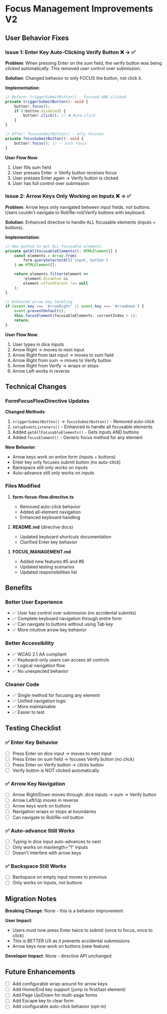 # Focus Management Improvements V2

## User Behavior Fixes

### Issue 1: Enter Key Auto-Clicking Verify Button ❌ → ✅

**Problem**: When pressing Enter on the sum field, the verify button was being clicked automatically. This removed user control over submission.

**Solution**: Changed behavior to only FOCUS the button, not click it.

**Implementation**:

```typescript
// Before: triggerSubmitButton() - focused AND clicked
private triggerSubmitButton(): void {
    button?.focus();
    if (!button.disabled) {
        button?.click(); // ❌ Auto-click
    }
}

// After: focusSubmitButton() - only focuses
private focusSubmitButton(): void {
    button?.focus(); // ✅ Just focus
}
```

**User Flow Now**:

1. User fills sum field
2. User presses Enter → Verify button receives focus
3. User presses Enter again → Verify button is clicked
4. User has full control over submission

### Issue 2: Arrow Keys Only Working on Inputs ❌ → ✅

**Problem**: Arrow keys only navigated between input fields, not buttons. Users couldn't navigate to Roll/Re-roll/Verify buttons with keyboard.

**Solution**: Enhanced directive to handle ALL focusable elements (inputs + buttons).

**Implementation**:

```typescript
// New method to get ALL focusable elements
private getAllFocusableElements(): HTMLElement[] {
    const elements = Array.from(
        form.querySelectorAll('input, button')
    ) as HTMLElement[];

    return elements.filter(element =>
        !element.disabled &&
        element.offsetParent !== null
    );
}

// Enhanced arrow key handling
if (event.key === 'ArrowRight' || event.key === 'ArrowDown') {
    event.preventDefault();
    this.focusElement(focusableElements, currentIndex + 1);
    return;
}
```

**User Flow Now**:

1. User types in dice inputs
2. Arrow Right → moves to next input
3. Arrow Right from last input → moves to sum field
4. Arrow Right from sum → moves to Verify button
5. Arrow Right from Verify → wraps or stops
6. Arrow Left works in reverse

## Technical Changes

### FormFocusFlowDirective Updates

**Changed Methods**:

1. `triggerSubmitButton()` → `focusSubmitButton()` - Removed auto-click
2. `setupEventListeners()` - Enhanced to handle all focusable elements
3. Added `getAllFocusableElements()` - Gets inputs AND buttons
4. Added `focusElement()` - Generic focus method for any element

**New Behavior**:

- Arrow keys work on entire form (inputs + buttons)
- Enter key only focuses submit button (no auto-click)
- Backspace still only works on inputs
- Auto-advance still only works on inputs

### Files Modified

1. **form-focus-flow.directive.ts**

   - Removed auto-click behavior
   - Added all-element navigation
   - Enhanced keyboard handling

2. **README.md** (directive docs)

   - Updated keyboard shortcuts documentation
   - Clarified Enter key behavior

3. **FOCUS_MANAGEMENT.md**
   - Added new features #5 and #6
   - Updated testing scenarios
   - Updated responsibilities list

## Benefits

### Better User Experience

- ✅ User has control over submission (no accidental submits)
- ✅ Complete keyboard navigation through entire form
- ✅ Can navigate to buttons without using Tab key
- ✅ More intuitive arrow key behavior

### Better Accessibility

- ✅ WCAG 2.1 AA compliant
- ✅ Keyboard-only users can access all controls
- ✅ Logical navigation flow
- ✅ No unexpected behavior

### Cleaner Code

- ✅ Single method for focusing any element
- ✅ Unified navigation logic
- ✅ More maintainable
- ✅ Easier to test

## Testing Checklist

### ✅ Enter Key Behavior

- [ ] Press Enter on dice input → moves to next input
- [ ] Press Enter on sum field → focuses Verify button (no click)
- [ ] Press Enter on Verify button → clicks button
- [ ] Verify button is NOT clicked automatically

### ✅ Arrow Key Navigation

- [ ] Arrow Right/Down moves through: dice inputs → sum → Verify button
- [ ] Arrow Left/Up moves in reverse
- [ ] Arrow keys work on buttons
- [ ] Navigation wraps or stops at boundaries
- [ ] Can navigate to Roll/Re-roll button

### ✅ Auto-advance Still Works

- [ ] Typing in dice input auto-advances to next
- [ ] Only works on maxlength="1" inputs
- [ ] Doesn't interfere with arrow keys

### ✅ Backspace Still Works

- [ ] Backspace on empty input moves to previous
- [ ] Only works on inputs, not buttons

## Migration Notes

**Breaking Change**: None - this is a behavior improvement

**User Impact**:

- Users must now press Enter twice to submit (once to focus, once to click)
- This is BETTER UX as it prevents accidental submissions
- Arrow keys now work on buttons (new feature)

**Developer Impact**: None - directive API unchanged

## Future Enhancements

- [ ] Add configurable wrap-around for arrow keys
- [ ] Add Home/End key support (jump to first/last element)
- [ ] Add Page Up/Down for multi-page forms
- [ ] Add Escape key to clear form
- [ ] Add configurable auto-click behavior (opt-in)
